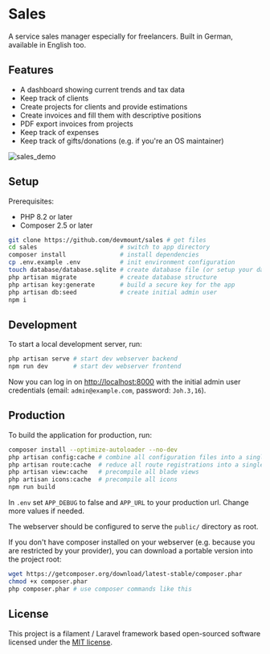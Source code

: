 # Sales

A service sales manager especially for freelancers. Built in German, available in English too.

## Features

- A dashboard showing current trends and tax data
- Keep track of clients
- Create projects for clients and provide estimations
- Create invoices and fill them with descriptive positions
- PDF export invoices from projects
- Keep track of expenses
- Keep track of gifts/donations (e.g. if you're an OS maintainer)

![sales_demo](https://github.com/devmount/sales/assets/5441654/037e8b6b-e673-430f-91c2-39146cc54d1b)

## Setup

Prerequisites:

- PHP 8.2 or later
- Composer 2.5 or later

```bash
git clone https://github.com/devmount/sales # get files
cd sales                       # switch to app directory
composer install               # install dependencies
cp .env.example .env           # init environment configuration
touch database/database.sqlite # create database file (or setup your database of choice)
php artisan migrate            # create database structure
php artisan key:generate       # build a secure key for the app
php artisan db:seed            # create initial admin user
npm i
```

## Development

To start a local development server, run:

```bash
php artisan serve # start dev webserver backend
npm run dev       # start dev webserver frontend
```

Now you can log in on <http://localhost:8000> with the initial admin user credentials (email: `admin@example.com`, password: `Joh.3,16`).

## Production

To build the application for production, run:

```bash
composer install --optimize-autoloader --no-dev
php artisan config:cache # combine all configuration files into a single, cached file
php artisan route:cache  # reduce all route registrations into a single method call within a cached file
php artisan view:cache   # precompile all blade views
php artisan icons:cache  # precompile all icons
npm run build
```

In `.env` set `APP_DEBUG` to false and `APP_URL` to your production url. Change more values if needed.

The webserver should be configured to serve the `public/` directory as root.

If you don't have composer installed on your webserver (e.g. because you are restricted by your provider), you can download a portable version into the project root:

```bash
wget https://getcomposer.org/download/latest-stable/composer.phar
chmod +x composer.phar
php composer.phar # use composer commands like this
```

## License

This project is a filament / Laravel framework based open-sourced software licensed under the [MIT license](https://opensource.org/licenses/MIT).

